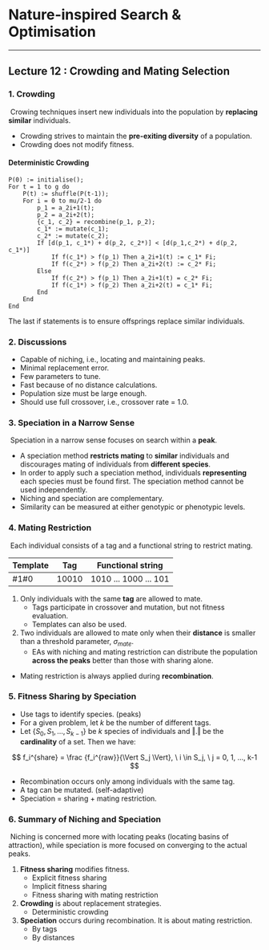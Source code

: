 # Nature-inspired Search & Optimisation

---

## Lecture 12 : Crowding and Mating Selection

### 1. Crowding

​	Crowing techniques insert new individuals into the population by **replacing similar** individuals.

- Crowding strives to maintain the **pre-exiting diversity** of a population.
- Crowding does not modify fitness.



#### Deterministic Crowding

```pseudocode
P(0) := initialise();
For t = 1 to g do
	P(t) := shuffle(P(t-1));
	For i = 0 to mu/2-1 do
		p_1 = a_2i+1(t);
		p_2 = a_2i+2(t);
		{c_1, c_2} = recombine(p_1, p_2);
		c_1* := mutate(c_1);
		c_2* := mutate(c_2);
		If [d(p_1, c_1*) + d(p_2, c_2*)] < [d(p_1,c_2*) + d(p_2, c_1*)] 
			If f(c_1*) > f(p_1) Then a_2i+1(t) := c_1* Fi;
			If f(c_2*) > f(p_2) Then a_2i+2(t) := c_2* Fi;
        Else
        	If f(c_2*) > f(p_1) Then a_2i+1(t) = c_2* Fi;
        	If f(c_1*) > f(p_2) Then a_2i+2(t) = c_1* Fi;
        End
    End
End
```



The last if statements is to ensure offsprings replace similar individuals.



### 2. Discussions

- Capable of niching, i.e., locating and maintaining peaks.
- Minimal replacement error.
- Few parameters to tune.
- Fast because of no distance calculations.
- Population size must be large enough.
- Should use full crossover, i.e., crossover rate = 1.0.



### 3. Speciation in a Narrow Sense

​	Speciation in a narrow sense focuses on search within a **peak**.

- A speciation method **restricts mating** to **similar** individuals and discourages mating of individuals from **different species**.
- In order to apply such a speciation method, individuals **representing** each species must be found first. The speciation method cannot be used independently.
- Niching and speciation are complementary.
- Similarity can be measured at either genotypic or phenotypic levels.



### 4. Mating Restriction

​	Each individual consists of a tag and a functional string to restrict mating.

| Template | Tag   | Functional string     |
| -------- | ----- | --------------------- |
| #1#0     | 10010 | 1010 ... 1000 ... 101 |



1. Only individuals with the same **tag** are allowed to mate.
   - Tags participate in crossover and mutation, but not fitness evaluation.
   - Templates can also be used.
2. Two individuals are allowed to mate only when their **distance** is smaller than a threshold parameter, $\sigma_{mate}$.
   - EAs with niching and mating restriction can distribute the population **across the peaks** better than those with sharing alone.



- Mating restriction is always applied during **recombination**.



### 5. Fitness Sharing by Speciation

- Use tags to identify species. (peaks)
- For a given problem, let $k$ be the number of different tags. 
- Let $\{S_0, S_1, ..., S_{k-1}\}$ be $k$ species of individuals and $\Vert . \Vert$ be the **cardinality** of a set. Then we have:

$$
f_i^{share} = \frac {f_i^{raw}}{\Vert S_j \Vert}, \ i \in S_j, \ j = 0, 1, ..., k-1
$$

- Recombination occurs only among individuals with the same tag.
- A tag can be mutated. (self-adaptive)
- Speciation = sharing + mating restriction.



### 6. Summary of Niching and Speciation

​	Niching is concerned more with locating peaks (locating basins of attraction), while speciation is more focused on converging to the actual peaks.

1. **Fitness sharing** modifies fitness.
   - Explicit fitness sharing
   - Implicit fitness sharing
   - Fitness sharing with mating restriction
2. **Crowding** is about replacement strategies.
   - Deterministic crowding
3. **Speciation** occurs during recombination. It is about mating restriction.
   - By tags
   - By distances
